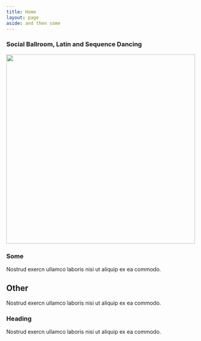 ```yaml
---
title: Home
layout: page
aside: and then some
---
```


<h3>Social Ballroom, Latin and Sequence Dancing</h3>
<img width="500" src="imsages/dancefloor.jpg"/>

<article class="grid_3">
	<h3>Some</h3>
	Nostrud exercn ullamco laboris nisi ut aliquip ex ea commodo.
</article>
<article class="grid_6">
	<h2>Other</h2>
	Nostrud exercn ullamco laboris nisi ut aliquip ex ea commodo.
</article>
<article class="grid_3">
	<h3>Heading</h3>
	Nostrud exercn ullamco laboris nisi ut aliquip ex ea commodo.
</article>
